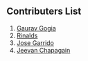 ## Contributers List

1. [Gaurav Gogia](https://github.com/DesmondANIMUS)
2. [Rinalds](https://github.com/Sangsom)
3. [Jose Garrido](https://github.com/josej30)
4. [Jeevan Chapagain](https://github.com/jeevanc)
